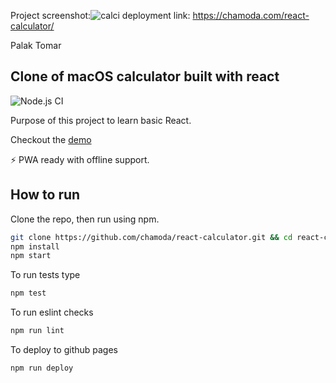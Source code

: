 Project screenshot:![calci](https://github.com/palaktomar/macos-calculator/assets/114277817/ecc19eeb-57c4-4a13-b873-6473e3ff8de6)
deployment link: https://chamoda.com/react-calculator/

Palak Tomar

## Clone of macOS calculator built with react

![Node.js CI](https://github.com/chamoda/react-calculator/workflows/Node.js%20CI/badge.svg)

Purpose of this project to learn basic React.

Checkout the [demo](https://chamoda.com/react-calculator/)

⚡️ PWA ready with offline support.

## How to run

Clone the repo, then run using npm.

```bash
git clone https://github.com/chamoda/react-calculator.git && cd react-calculator
npm install
npm start
```

To run tests type

```bash
npm test
```

To run eslint checks

```bash
npm run lint
```

To deploy to github pages

```bash
npm run deploy
```
